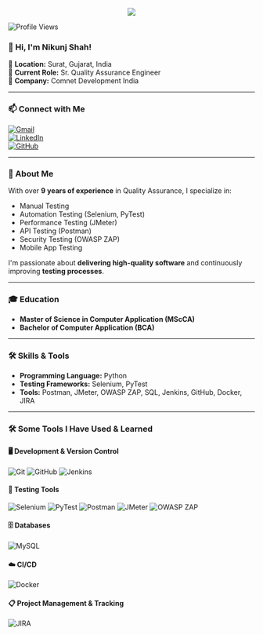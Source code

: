 <p align="center">
  <img src="https://capsule-render.vercel.app/api?type=waving&height=150&color=gradient&text=Hello!&descAlign=50&descSize=50&reversal=false&fontAlign=50&fontAlignY=50&descAlignY=74&fontSize=50&textBg=false&fontColor=white"/>
</p>

![Profile Views](https://komarev.com/ghpvc/?username=nikunjshah&label=Profile%20Views&color=blue&style=flat)

### 👋 Hi, I'm Nikunj Shah!  

📍 **Location:** Surat, Gujarat, India  
💼 **Current Role:** Sr. Quality Assurance Engineer  
🏢 **Company:** Comnet Development India  

---

### 📫 Connect with Me
[![Gmail](https://img.shields.io/badge/Gmail-Email-red)](mailto:shahnikunj50@gmail.com)  
[![LinkedIn](https://img.shields.io/badge/LinkedIn-Profile-blue)](https://www.linkedin.com/in/shahnikunj50)  
[![GitHub](https://img.shields.io/badge/GitHub-Profile-black)](https://github.com/shahnikunj50)  

---

### 📝 About Me
With over **9 years of experience** in Quality Assurance, I specialize in:  
- Manual Testing  
- Automation Testing (Selenium, PyTest)  
- Performance Testing (JMeter)  
- API Testing (Postman)  
- Security Testing (OWASP ZAP)  
- Mobile App Testing  

I'm passionate about **delivering high-quality software** and continuously improving **testing processes**.

---

### 🎓 Education
- **Master of Science in Computer Application (MScCA)**  
- **Bachelor of Computer Application (BCA)**  

---

### 🛠 Skills & Tools
- **Programming Language:** Python  
- **Testing Frameworks:** Selenium, PyTest  
- **Tools:** Postman, JMeter, OWASP ZAP, SQL, Jenkins, GitHub, Docker, JIRA  

---

### 🛠 Some Tools I Have Used & Learned

#### 🖥️ Development & Version Control
![Git](https://img.shields.io/badge/Git-F05032?style=flat&logo=git&logoColor=white)
![GitHub](https://img.shields.io/badge/GitHub-181717?style=flat&logo=github&logoColor=white)
![Jenkins](https://img.shields.io/badge/Jenkins-D24939?style=flat&logo=jenkins&logoColor=white)

#### 🧪 Testing Tools
![Selenium](https://img.shields.io/badge/Selenium-43B02A?style=flat&logo=selenium&logoColor=white)
![PyTest](https://img.shields.io/badge/PyTest-0A9EDC?style=flat&logo=python&logoColor=white)
![Postman](https://img.shields.io/badge/Postman-FF6C37?style=flat&logo=postman&logoColor=white)
![JMeter](https://img.shields.io/badge/JMeter-D22128?style=flat&logo=apache-jmeter&logoColor=white)
![OWASP ZAP](https://img.shields.io/badge/OWASP_ZAP-000000?style=flat&logo=owasp&logoColor=white)

#### 🗄️ Databases
![MySQL](https://img.shields.io/badge/MySQL-4479A1?style=flat&logo=mysql&logoColor=white)

#### ☁️ CI/CD
![Docker](https://img.shields.io/badge/Docker-2496ED?style=flat&logo=docker&logoColor=white)

#### 📋 Project Management & Tracking
![JIRA](https://img.shields.io/badge/JIRA-0052CC?style=flat&logo=jira&logoColor=white)

